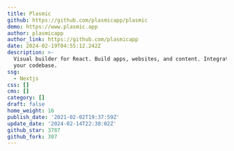 ```yaml
---
title: Plasmic
github: https://github.com/plasmicapp/plasmic
demo: https://www.plasmic.app
author: plasmicapp
author_link: https://github.com/plasmicapp
date: 2024-02-19T04:55:12.242Z
description: >-
  Visual builder for React. Build apps, websites, and content. Integrate with
  your codebase.
ssg:
  - Nextjs
css: []
cms: []
category: []
draft: false
home_weight: 16
publish_date: '2021-02-02T19:37:59Z'
update_date: '2024-02-14T22:38:02Z'
github_star: 3787
github_fork: 307
---
```

